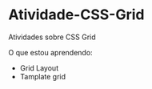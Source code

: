# Atividade-CSS-Grid
Atividades sobre CSS Grid

O que estou aprendendo:
- Grid Layout
- Tamplate grid
